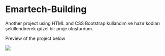 <h1> Emartech-Building </h1>

Another project using HTML and CSS
Bootstrap kullandım ve hazır kodları şekillendirerek güzel bir proje oluşturdum.

Preview of the project below

![](ekran.gif)

